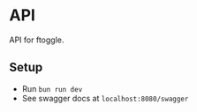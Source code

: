# API

API for ftoggle.

## Setup

- Run `bun run dev`
- See swagger docs at `localhost:8080/swagger`
